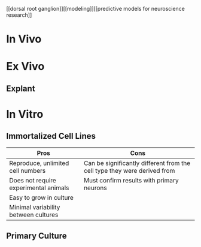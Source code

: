 [[dorsal root ganglion]][[modeling]][[predictive models for neuroscience research]]

# In Vivo

# Ex Vivo
## Explant


# In Vitro

## Immortalized Cell Lines
| Pros                                  | Cons                                                                     |
| ------------------------------------- | ------------------------------------------------------------------------ |
| Reproduce, unlimited cell numbers     | Can be significantly different from the cell type they were derived from |
| Does not require experimental animals |  Must confirm results with primary neurons                                                                        |
| Easy to grow in culture               |                                                                          |
| Minimal variability between cultures  |                                                                          |                                                                     |

## Primary Culture